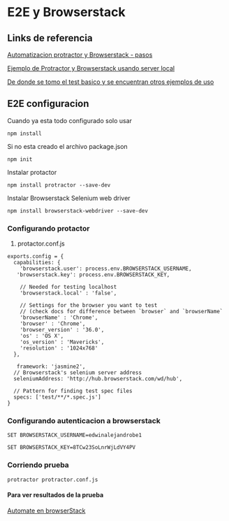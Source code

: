 
# E2E y  Browserstack

## Links de referencia

[Automatizacion protractor y Browserstack - pasos](http://stackoverflow.com/questions/25537919/running-protractor-tests-on-browserstack-automate)

[Ejemplo de Protractor y Browserstack usando server local](https://github.com/browserstack/protractor-browserstack)

[De donde se tomo el test basico y se encuentran otros ejemplos de uso](https://github.com/angular/protractor/blob/master/docs/tutorial.md)

## E2E configuracion

Cuando ya esta todo configurado solo usar

`npm install`

Si no esta creado el archivo package.json

`npm init`

Instalar protactor

`npm install protractor --save-dev`

Instalar Browserstack Selenium web driver

`npm install browserstack-webdriver --save-dev`

### Configurando protactor

1. protactor.conf.js

```
exports.config = {
  capabilities: {
    'browserstack.user': process.env.BROWSERSTACK_USERNAME,
   'browserstack.key': process.env.BROWSERSTACK_KEY,

    // Needed for testing localhost
    'browserstack.local' : 'false',

    // Settings for the browser you want to test
    // (check docs for difference between `browser` and `browserName`
    'browserName' : 'Chrome',
    'browser' : 'Chrome',
    'browser_version' : '36.0',
    'os' : 'OS X',
    'os_version' : 'Mavericks',
    'resolution' : '1024x768'
  },

   framework: 'jasmine2',
  // Browserstack's selenium server address
  seleniumAddress: 'http://hub.browserstack.com/wd/hub',

  // Pattern for finding test spec files
  specs: ['test/**/*.spec.js']
}
```

### Configurando autenticacion a browserstack

`SET BROWSERSTACK_USERNAME=edwinalejandrobe1`

`SET BROWSERSTACK_KEY=8TCw23SoLnrWjLdVY4PV`

### Corriendo prueba

`protractor protractor.conf.js`

#### Para ver resultados de la prueba
[Automate en browserStack](https://www.browserstack.com/automate)
